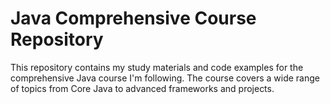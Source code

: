 # Java Comprehensive Course Repository

This repository contains my study materials and code examples for the comprehensive Java course I'm following. The course covers a wide range of topics from Core Java to advanced frameworks and projects. 
